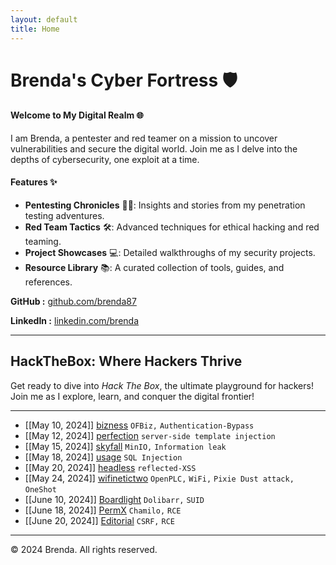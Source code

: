 ```yaml
---
layout: default
title: Home
---
```



# Brenda's Cyber Fortress 🛡️
#### Welcome to My Digital Realm 🌐
I am Brenda, a pentester and red teamer on a mission to uncover vulnerabilities and secure the digital world. Join me as I delve into the depths of cybersecurity, one exploit at a time.

#### Features ✨

- **Pentesting Chronicles** 🕵️‍♀️: Insights and stories from my penetration testing adventures.
- **Red Team Tactics** 🛠️: Advanced techniques for ethical hacking and red teaming.
- **Project Showcases** 💻: Detailed walkthroughs of my security projects.
- **Resource Library** 📚: A curated collection of tools, guides, and references.

<p><strong>GitHub :</strong> <a href="https://github.com/brenda87">github.com/brenda87</a></p>
<p><strong>LinkedIn :</strong> <a href="https://www.linkedin.com/in/brenda-kawira-162875222/">linkedin.com/brenda</a></p>


* * *


## HackTheBox: Where Hackers Thrive
<p>Get ready to dive into <em>Hack The Box</em>, the ultimate playground for hackers! Join me as I explore, learn, and conquer the digital frontier!</p>
<hr>

- [[May 10, 2024]] [bizness](posts/hackthebox/bizness.md) `OFBiz,` `Authentication-Bypass`
- [[May 12, 2024]] [perfection](posts/hackthebox/perfection.md) `server-side template injection` 
- [[May 15, 2024]] [skyfall](posts/hackthebox/skyfall.md) `MinIO,` `Information leak`
- [[May 18, 2024]] [usage](posts/hackthebox/usage.md) `SQL Injection`
- [[May 20, 2024]] [headless](posts/hackthebox/headless.md) `reflected-XSS`
- [[May 24, 2024]] [wifinetictwo](posts/hackthebox/wifinetictwo.md) `OpenPLC,` `WiFi,` `Pixie Dust attack,` `OneShot`
- [[June 10, 2024]] [Boardlight](posts/hackthebox/boardlight.md) `Dolibarr,` `SUID`
- [[June 18, 2024]] [PermX](posts/hackthebox/permx.md) `Chamilo,` `RCE`
- [[June 20, 2024]] [Editorial](posts/hackthebox/editorial.md) `CSRF,` `RCE`

* * *


<footer>
    <p>&copy; 2024 Brenda. All rights reserved.</p>
  </footer>
